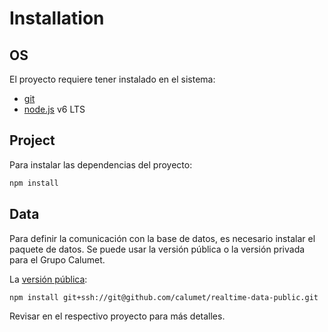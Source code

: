 # Installation

## OS

El proyecto requiere tener instalado en el sistema:

- [git](https://git-scm.com/)
- [node.js](http://nodejs.org) v6 LTS

## Project

Para instalar las dependencias del proyecto:

```bash
npm install
```

## Data

Para definir la comunicación con la base de datos, es necesario instalar el paquete
de datos. Se puede usar la versión pública o la versión privada para el Grupo Calumet.

La [versión pública](https://github.com/calumet/realtime-data-public):

```bash
npm install git+ssh://git@github.com/calumet/realtime-data-public.git
```

Revisar en el respectivo proyecto para más detalles.
